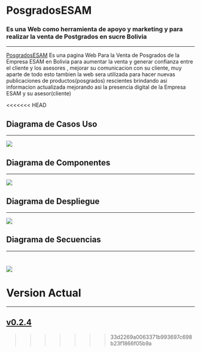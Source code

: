 # PosgradosESAM
### Es una Web como herramienta de apoyo y marketing y para realizar la venta de Postgrados en sucre Bolivia
-------------------------------------------------------------------
[PosgradosESAM](https://zelechos.github.io/PosgradosESAM/) Es una pagina Web Para la Venta de Posgrados de la Empresa ESAM en Bolivia para aumentar la venta y generar confianza entre el cliente y los asesores , mejorar su comunicacion con su cliente, muy aparte de todo esto tambien la web sera utilizada para hacer nuevas publicaciones de productos(posgrados) rescientes brindando asi informacion actualizada mejorando asi la presencia digital de la Empresa ESAM y su asesor(cliente)

<<<<<<< HEAD
## Diagrama de Casos Uso
-------------------------------------------------------------------
![]("./assets/img/DiagramaCasosUso.jpg")


## Diagrama de Componentes
-------------------------------------------------------------------
![]("./assets/img/DiagramaComponente.jpg")


## Diagrama de Despliegue
-------------------------------------------------------------------
![]("./assets/img/DiagramaDespliegue.jpg")


## Diagrama de Secuencias
-------------------------------------------------------------------
![]("./assets/img/DiagramaSecuencias.jpg")
=======
# Version Actual
-------------------------------------------------------------------
## [v0.2.4](https://github.com/Zelechos/PosgradosESAM/releases/tag/v0.2.4)



>>>>>>> 33d2269a0063371b993697c698b23f1866f05b9a
